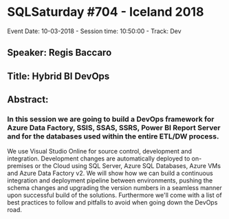 # SQLSaturday #704 - Iceland 2018
Event Date: 10-03-2018 - Session time: 10:50:00 - Track: Dev
## Speaker: Regis Baccaro
## Title: Hybrid BI DevOps
## Abstract:
### In this session we are going to build a DevOps framework for Azure Data Factory, SSIS, SSAS, SSRS, Power BI Report Server and for the databases used within the entire ETL/DW process. 
We use Visual Studio Online for source control, development and integration. Development changes are automatically deployed to on-premises or the Cloud using SQL Server, Azure SQL Databases, Azure VMs and Azure Data Factory v2. We will show how we can build a continuous integration and deployment pipeline between environments, pushing the schema changes and upgrading the version numbers in a seamless manner upon successful build of the solutions. Furthermore we'll come with a list of best practices to follow and pitfalls to avoid when going down the DevOps road.
